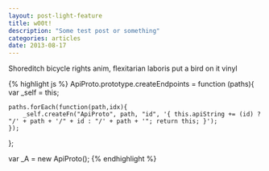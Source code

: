 ```yaml
---
layout: post-light-feature
title: w00t!
description: "Some test post or something"
categories: articles
date: 2013-08-17
---
```

Shoreditch bicycle rights anim, flexitarian laboris put a bird on it vinyl 

{% highlight js %}
ApiProto.prototype.createEndpoints = function (paths){
    var _self = this;

    paths.forEach(function(path,idx){
        _self.createFn("ApiProto", path, "id", '{ this.apiString += (id) ? "/' + path + '/" + id : "/' + path + '"; return this; }');
    });
};

var _A = new ApiProto();
{% endhighlight %}
